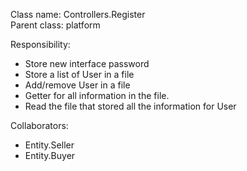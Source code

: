 Class name: Controllers.Register\
Parent class: platform

Responsibility:
* Store new interface password
* Store a list of User in a file
* Add/remove User in a file
* Getter for all information in the file.
* Read the file that stored all the information for User

Collaborators:
* Entity.Seller
* Entity.Buyer
